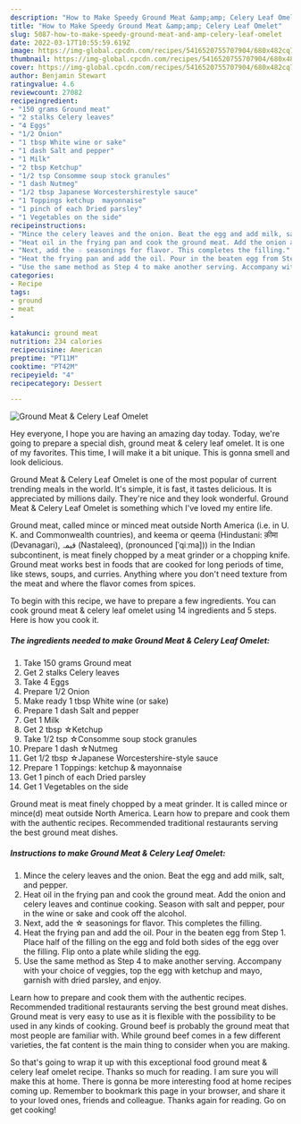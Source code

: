 ```yaml
---
description: "How to Make Speedy Ground Meat &amp;amp; Celery Leaf Omelet"
title: "How to Make Speedy Ground Meat &amp;amp; Celery Leaf Omelet"
slug: 5087-how-to-make-speedy-ground-meat-and-amp-celery-leaf-omelet
date: 2022-03-17T10:55:59.619Z
image: https://img-global.cpcdn.com/recipes/5416520755707904/680x482cq70/ground-meat-celery-leaf-omelet-recipe-main-photo.jpg
thumbnail: https://img-global.cpcdn.com/recipes/5416520755707904/680x482cq70/ground-meat-celery-leaf-omelet-recipe-main-photo.jpg
cover: https://img-global.cpcdn.com/recipes/5416520755707904/680x482cq70/ground-meat-celery-leaf-omelet-recipe-main-photo.jpg
author: Benjamin Stewart
ratingvalue: 4.6
reviewcount: 27082
recipeingredient:
- "150 grams Ground meat"
- "2 stalks Celery leaves"
- "4 Eggs"
- "1/2 Onion"
- "1 tbsp White wine or sake"
- "1 dash Salt and pepper"
- "1 Milk"
- "2 tbsp Ketchup"
- "1/2 tsp Consomme soup stock granules"
- "1 dash Nutmeg"
- "1/2 tbsp Japanese Worcestershirestyle sauce"
- "1 Toppings ketchup  mayonnaise"
- "1 pinch of each Dried parsley"
- "1 Vegetables on the side"
recipeinstructions:
- "Mince the celery leaves and the onion. Beat the egg and add milk, salt, and pepper."
- "Heat oil in the frying pan and cook the ground meat. Add the onion and celery leaves and continue cooking. Season with salt and pepper, pour in the wine or sake and cook off the alcohol."
- "Next, add the ☆ seasonings for flavor. This completes the filling."
- "Heat the frying pan and add the oil. Pour in the beaten egg from Step 1. Place half of the filling on the egg and fold both sides of the egg over the filling. Flip onto a plate while sliding the egg."
- "Use the same method as Step 4 to make another serving. Accompany with your choice of veggies, top the egg with ketchup and mayo, garnish with dried parsley, and enjoy."
categories:
- Recipe
tags:
- ground
- meat
- 

katakunci: ground meat  
nutrition: 234 calories
recipecuisine: American
preptime: "PT11M"
cooktime: "PT42M"
recipeyield: "4"
recipecategory: Dessert

---
```



![Ground Meat &amp; Celery Leaf Omelet](https://img-global.cpcdn.com/recipes/5416520755707904/680x482cq70/ground-meat-celery-leaf-omelet-recipe-main-photo.jpg)

Hey everyone, I hope you are having an amazing day today. Today, we're going to prepare a special dish, ground meat &amp; celery leaf omelet. It is one of my favorites. This time, I will make it a bit unique. This is gonna smell and look delicious.

Ground Meat &amp; Celery Leaf Omelet is one of the most popular of current trending meals in the world. It's simple, it is fast, it tastes delicious. It is appreciated by millions daily. They're nice and they look wonderful. Ground Meat &amp; Celery Leaf Omelet is something which I've loved my entire life.

Ground meat, called mince or minced meat outside North America (i.e. in U. K. and Commonwealth countries), and keema or qeema (Hindustani: क़ीमा (Devanagari), قیمہ (Nastaleeq), (pronounced [ˈqiːma])) in the Indian subcontinent, is meat finely chopped by a meat grinder or a chopping knife. Ground meat works best in foods that are cooked for long periods of time, like stews, soups, and curries. Anything where you don&#39;t need texture from the meat and where the flavor comes from spices.


To begin with this recipe, we have to prepare a few ingredients. You can cook ground meat &amp; celery leaf omelet using 14 ingredients and 5 steps. Here is how you cook it.

<!--inarticleads1-->

##### The ingredients needed to make Ground Meat &amp; Celery Leaf Omelet:

1. Take 150 grams Ground meat
1. Get 2 stalks Celery leaves
1. Take 4 Eggs
1. Prepare 1/2 Onion
1. Make ready 1 tbsp White wine (or sake)
1. Prepare 1 dash Salt and pepper
1. Get 1 Milk
1. Get 2 tbsp ☆Ketchup
1. Take 1/2 tsp ☆Consomme soup stock granules
1. Prepare 1 dash ☆Nutmeg
1. Get 1/2 tbsp ☆Japanese Worcestershire-style sauce
1. Prepare 1 Toppings: ketchup &amp; mayonnaise
1. Get 1 pinch of each Dried parsley
1. Get 1 Vegetables on the side


Ground meat is meat finely chopped by a meat grinder. It is called mince or mince(d) meat outside North America. Learn how to prepare and cook them with the authentic recipes. Recommended traditional restaurants serving the best ground meat dishes. 

<!--inarticleads2-->

##### Instructions to make Ground Meat &amp; Celery Leaf Omelet:

1. Mince the celery leaves and the onion. Beat the egg and add milk, salt, and pepper.
1. Heat oil in the frying pan and cook the ground meat. Add the onion and celery leaves and continue cooking. Season with salt and pepper, pour in the wine or sake and cook off the alcohol.
1. Next, add the ☆ seasonings for flavor. This completes the filling.
1. Heat the frying pan and add the oil. Pour in the beaten egg from Step 1. Place half of the filling on the egg and fold both sides of the egg over the filling. Flip onto a plate while sliding the egg.
1. Use the same method as Step 4 to make another serving. Accompany with your choice of veggies, top the egg with ketchup and mayo, garnish with dried parsley, and enjoy.


Learn how to prepare and cook them with the authentic recipes. Recommended traditional restaurants serving the best ground meat dishes. Ground meat is very easy to use as it is flexible with the possibility to be used in any kinds of cooking. Ground beef is probably the ground meat that most people are familiar with. While ground beef comes in a few different varieties, the fat content is the main thing to consider when you are making. 

So that's going to wrap it up with this exceptional food ground meat &amp; celery leaf omelet recipe. Thanks so much for reading. I am sure you will make this at home. There is gonna be more interesting food at home recipes coming up. Remember to bookmark this page in your browser, and share it to your loved ones, friends and colleague. Thanks again for reading. Go on get cooking!
